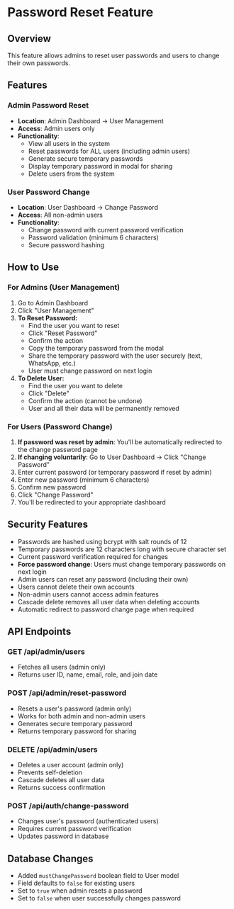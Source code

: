 # Password Reset Feature

## Overview
This feature allows admins to reset user passwords and users to change their own passwords.

## Features

### Admin Password Reset
- **Location**: Admin Dashboard → User Management
- **Access**: Admin users only
- **Functionality**: 
  - View all users in the system
  - Reset passwords for ALL users (including admin users)
  - Generate secure temporary passwords
  - Display temporary password in modal for sharing
  - Delete users from the system

### User Password Change
- **Location**: User Dashboard → Change Password
- **Access**: All non-admin users
- **Functionality**:
  - Change password with current password verification
  - Password validation (minimum 6 characters)
  - Secure password hashing

## How to Use

### For Admins (User Management)
1. Go to Admin Dashboard
2. Click "User Management" 
3. **To Reset Password:**
   - Find the user you want to reset
   - Click "Reset Password"
   - Confirm the action
   - Copy the temporary password from the modal
   - Share the temporary password with the user securely (text, WhatsApp, etc.)
   - User must change password on next login
4. **To Delete User:**
   - Find the user you want to delete
   - Click "Delete"
   - Confirm the action (cannot be undone)
   - User and all their data will be permanently removed

### For Users (Password Change)
1. **If password was reset by admin**: You'll be automatically redirected to the change password page
2. **If changing voluntarily**: Go to User Dashboard → Click "Change Password"
3. Enter current password (or temporary password if reset by admin)
4. Enter new password (minimum 6 characters)
5. Confirm new password
6. Click "Change Password"
7. You'll be redirected to your appropriate dashboard

## Security Features
- Passwords are hashed using bcrypt with salt rounds of 12
- Temporary passwords are 12 characters long with secure character set
- Current password verification required for changes
- **Force password change**: Users must change temporary passwords on next login
- Admin users can reset any password (including their own)
- Users cannot delete their own accounts
- Non-admin users cannot access admin features
- Cascade delete removes all user data when deleting accounts
- Automatic redirect to password change page when required

## API Endpoints

### GET /api/admin/users
- Fetches all users (admin only)
- Returns user ID, name, email, role, and join date

### POST /api/admin/reset-password
- Resets a user's password (admin only)
- Works for both admin and non-admin users
- Generates secure temporary password
- Returns temporary password for sharing

### DELETE /api/admin/users
- Deletes a user account (admin only)
- Prevents self-deletion
- Cascade deletes all user data
- Returns success confirmation

### POST /api/auth/change-password
- Changes user's password (authenticated users)
- Requires current password verification
- Updates password in database

## Database Changes
- Added `mustChangePassword` boolean field to User model
- Field defaults to `false` for existing users
- Set to `true` when admin resets a password
- Set to `false` when user successfully changes password
